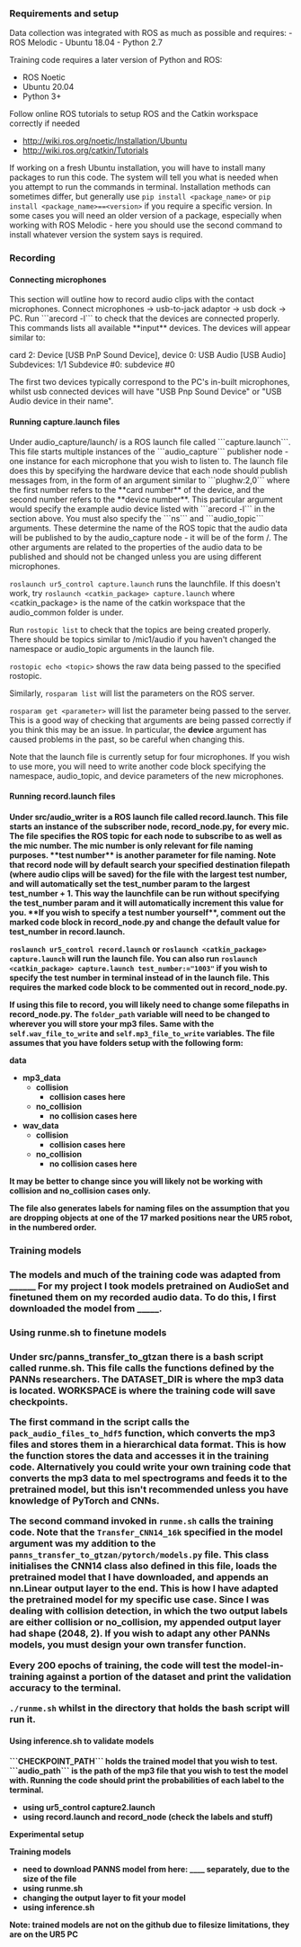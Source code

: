 <h3>Requirements and setup</h3>
Data collection was integrated with ROS as much as possible and requires:
- ROS Melodic 
- Ubuntu 18.04
- Python 2.7

Training code requires a later version of Python and ROS:
- ROS Noetic
- Ubuntu 20.04
- Python 3+

Follow online ROS tutorials to setup ROS and the Catkin workspace correctly if needed
- http://wiki.ros.org/noetic/Installation/Ubuntu
- http://wiki.ros.org/catkin/Tutorials

If working on a fresh Ubuntu installation, you will have to install many packages to run this code. The system will tell you what is needed when 
you attempt to run the commands in terminal. Installation methods can sometimes differ, but generally use
```pip install <package_name>``` or ```pip install <package_name>==<version>``` if you require a specific version. In some cases you will need an 
older version of a package, especially when working with ROS Melodic - here you should use the second command to install whatever version the system says is required. 

<h3>Recording</h3>
<h4> Connecting microphones </h4>
This section will outline how to record audio clips with the contact microphones. Connect microphones -> usb-to-jack adaptor -> usb dock -> PC. 
Run ```arecord -l``` to check that the devices are connected properly. This commands lists all available **input** devices. The devices will appear similar to:

card 2: Device [USB PnP Sound Device], device 0: USB Audio [USB Audio]
  Subdevices: 1/1
  Subdevice #0: subdevice #0

The first two devices typically correspond to the PC's in-built microphones, whilst usb connected devices will have "USB Pnp Sound Device" or "USB Audio device in their name".

<h4> Running capture.launch files </h4>
Under audio_capture/launch/ is a ROS launch file called ```capture.launch```. This file starts multiple instances of the ```audio_capture``` publisher node - one instance for each microphone that you wish to listen to. The launch file does this by specifying the hardware device that each node should publish messages from, in the form of an argument similar to ```plughw:2,0``` where the first number refers to the **card number** of the device, and the second number refers to the **device number**. This particular argument would specify the example audio device listed with ```arecord -l``` in the section above. You must also specify the ```ns``` and ```audio_topic``` arguments. These determine the name of the ROS topic that the audio data will be published to by the audio_capture node - it will be of the form <ns>/<audio_topic>. The other arguments are related to the properties of the audio data to be published and should not be changed unless you are using different microphones.

```roslaunch ur5_control capture.launch``` runs the launchfile. If this doesn't work, try
```roslaunch <catkin_package> capture.launch``` where <catkin_package> is the name of the catkin workspace that the audio_common folder is under. 

Run ```rostopic list``` to check that the topics are being created properly. There should be topics similar to /mic1/audio if you haven't changed the namespace or audio_topic arguments in the launch file. 

```rostopic echo <topic>``` shows the raw data being passed to the specified rostopic. 

Similarly, ```rosparam list``` will list the parameters on the ROS server. 

```rosparam get <parameter>``` will list the parameter being passed to the server. This is a good way of checking that arguments are being passed correctly if you think this may be an issue. In particular, the **device** argument has caused problems in the past, so be careful when changing this.

Note that the launch file is currently setup for four microphones. If you wish to use more, you will need to write another code block specifying the namespace, audio_topic, and device parameters of the new microphones.

<h4> Running record.launch files <h4>
Under src/audio_writer is a ROS launch file called record.launch. This file starts an instance of the subscriber node, record_node.py, for every mic. The file specifies the ROS topic for each node to subscribe to as well as the mic number. The mic number is only relevant for file naming purposes. **test number** is another parameter for file naming. Note that record node will by default search your specified destination filepath (where audio clips will be saved) for the file with the largest test number, and will automatically set the test_number param to the largest test_number + 1. This way the launchfile can be run without specifying the test_number param and it will automatically increment this value for you. **If you wish to specify a test number yourself**, comment out the marked code block in record_node.py and change the default value for test_number in record.launch.

```roslaunch ur5_control record.launch``` or ```roslaunch <catkin_package> capture.launch``` will run the launch file. You can also run 
```roslaunch <catkin_package> capture.launch test_number:="1003"``` if you wish to specify the test number in terminal instead of in the launch file. This requires the marked code block to be commented out in record_node.py. 

If using this file to record, you will likely need to change some filepaths in record_node.py. The ```folder_path``` variable will need to be changed to wherever you will store your mp3 files. Same with the ```self.wav_file_to_write``` and ```self.mp3_file_to_write``` variables. The file assumes that you have folders setup with the following form: 

data
  - mp3_data
      - collision
        - collision cases here
      - no_collision
        - no collision cases here
  - wav_data
    - collision
      - collision cases here
    - no_collision
      - no collision cases here

It may be better to change since you will likely not be working with collision and no_collision cases only.

The file also generates labels for naming files on the assumption that you are dropping objects at one of the 17 marked positions near the UR5 robot, in the numbered order. 

<h3>Training models<h3>
The models and much of the training code was adapted from ______
For my project I took models pretrained on AudioSet and finetuned them on my recorded audio data. To do this, I first downloaded the model from _____.

<h3>Using runme.sh to finetune models<h3>
Under src/panns_transfer_to_gtzan there is a bash script called runme.sh. This file calls the functions defined by the PANNs researchers. The DATASET_DIR is where the mp3 data is located. WORKSPACE is where the training code will save checkpoints. 

The first command in the script calls the ```pack_audio_files_to_hdf5``` function, which converts the mp3 files and stores them in a hierarchical data format. This is how the function stores the data and accesses it in the training code. Alternatively you could write your own training code that converts the mp3 data to mel spectrograms and feeds it to the pretrained model, but this isn't recommended unless you have knowledge of PyTorch and CNNs. 

The second command invoked in ```runme.sh``` calls the training code. Note that the ```Transfer_CNN14_16k``` specified in the model argument was my addition to the ```panns_transfer_to_gtzan/pytorch/models.py``` file. This class initialises the CNN14 class also defined in this file, loads the pretrained model that I have downloaded, and **appends an nn.Linear output layer** to the end. This is how I have adapted the pretrained model for my specific use case. Since I was dealing with collision detection, in which the two output labels are either collision or no_collision, my appended output layer had shape (2048, 2). If you wish to adapt any other PANNs models, you must design your own transfer function. 

Every 200 epochs of training, the code will test the model-in-training against a portion of the dataset and print the validation accuracy to the terminal. 

```./runme.sh``` whilst in the directory that holds the bash script will run it.

<h4>Using inference.sh to validate models<h4>
```CHECKPOINT_PATH``` holds the trained model that you wish to test.
```audio_path``` is the path of the mp3 file that you wish to test the model with. 
Running the code should print the probabilities of each label to the terminal. 


- using ur5_control capture2.launch
- using record.launch and record_node (check the labels and stuff)

Experimental setup

Training models
- need to download PANNS model from here: ____ separately, due to the size of the file
- using runme.sh
- changing the output layer to fit your model
- using inference.sh

Note: trained models are not on the github due to filesize limitations, they are on the UR5 PC